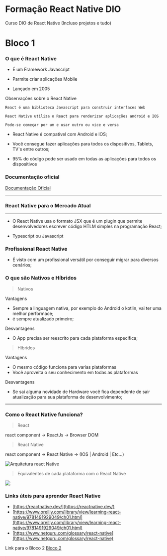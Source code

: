 
# Formação React Native DIO

Curso DIO de React Native (Incluso projetos e tudo)

# Bloco 1

### O que é React Native

- É um Framework Javascript

- Parmite criar aplicações Mobile

- Lançado em 2005

Observações sobre o React Native

`React é uma biblioteca Javascript para construir interfaces Web `

`React Native utiliza o React para renderizar aplicações android e IOS `

`Pode-se começar por um e usar outro ou vice e versa `

- React Native é compativel com Android e IOS;

- Você consegue fazer aplicações para todos os dispositivos, Tablets, TV's entre outros;

- 95% do código pode ser usado em todas as aplicações para todos os dispositivos

### Documentação oficial

[Documentação Oficial](http://www.reactnative.dev)

---
### React Native para o Mercado Atual
---

- O React Native usa o formato JSX que é um plugin que permite desenvolvedores escrever código HTLM simples na programação React;

- Typescript ou Javascript

### Profissional React Native

- É visto com um profissional versátil por conseguir migrar para diversos cenários;

### O que são Nativos e Híbridos

> Nativos

Vantagens
- Sempre a linguagem nativa, por exemplo do Android o kotlin, vai ter uma melhor performace;
- é sempre atualizado primeiro;

Desvantagens
- O App precisa ser reescrito para cada plataforma especifica;

> Híbridos

Vantagens
- O mesmo código funciona para varias plataformas
- Você aproveita o seu conhecimento em todas as plataformas

Desvantagens
- Se sai alguma novidade de Hardware você fica dependente de sair atualização para sua plataforma de desenvolvimento;

---
### Como o React Native funciona?

> React

react component -> ReactJs -> Browser DOM

> React Native

react component -> React Native -> (IOS | Android | Etc...) 

![Arquitetura react Native](https://litslink.com/wp-content/uploads/2020/10/react-native-new-architecture.png)

> Equivalentes de cada plataforma com o React Native

![](https://encrypted-tbn1.gstatic.com/images?q=tbn:ANd9GcTZGNePqbmhColZ6KPM_AbajaTBFF5_uvA7Cx5_cabiXxwAgKAe)

### Links úteis para aprender React Native

-   [https://reactnative.dev/](https://reactnative.dev/)
-   [https://www.oreilly.com/library/view/learning-react-native/9781491929049/ch01.html](https://www.oreilly.com/library/view/learning-react-native/9781491929049/ch01.html)
-   [https://www.netguru.com/glossary/react-native](https://www.netguru.com/glossary/react-native)

Link para o Bloco 2
[Bloco 2](https://github.com/William-vale/formacao_react_native/blob/main/app_react/README.md)
